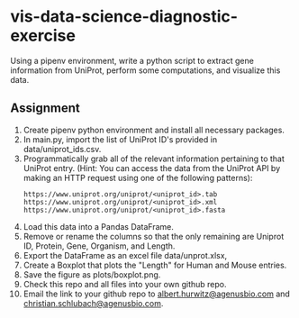 # vis-data-science-diagnostic-exercise
Using a pipenv environment, write a python script to extract gene information from UniProt, perform some computations, and visualize this data.
## Assignment
1. Create pipenv python environment and install all necessary packages.
2. In main.py, import the list of UniProt ID's provided in data/uniprot_ids.csv.
3. Programmatically grab all of the relevant information pertaining to that UniProt entry. (Hint: You can access the data from the UniProt API by making an HTTP request using one of the following patterns):
    ```
   https://www.uniprot.org/uniprot/<uniprot_id>.tab
   https://www.uniprot.org/uniprot/<uniprot_id>.xml
   https://www.uniprot.org/uniprot/<uniprot_id>.fasta
   ```
3. Load this data into a Pandas DataFrame.
4. Remove or rename the columns so that the only remaining are Uniprot ID, Protein, Gene, Organism, and Length.
5. Export the DataFrame as an excel file data/unprot.xlsx,
6. Create a Boxplot that plots the "Length" for Human and Mouse entries.
7. Save the figure as plots/boxplot.png.
7. Check this repo and all files into your own github repo.
8. Email the link to your github repo to albert.hurwitz@agenusbio.com and christian.schlubach@agenusbio.com.